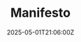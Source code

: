 ---
title: Manifesto
linkTitle: Manifesto
date: '2025-05-01T21:06:00Z'
weight: 1
description: Green Orbit Digital aims to revolutionize digital documentation with
  a focus on innovation, sustainability, user-centric design, and security. They commit
  to delivering scalable solutions, fostering a creative team culture, and promoting
  industry standards while measuring environmental impact and efficiency.
draft: false
ref: manifesto
---